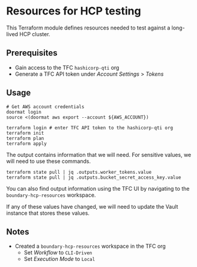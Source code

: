 # Resources for HCP testing

This Terraform module defines resources needed to test against a long-lived HCP cluster.

## Prerequisites

- Gain access to the TFC `hashicorp-qti` org
- Generate a TFC API token under *Account Settings* > *Tokens*

## Usage

```shell
# Get AWS account credentials
doormat login
source <(doormat aws export --account ${AWS_ACCOUNT})

terraform login # enter TFC API token to the hashicorp-qti org
terraform init
terraform plan
terraform apply
```

The output contains information that we will need. For sensitive values, we will
need to use these commands.

```shell
terraform state pull | jq .outputs.worker_tokens.value
terraform state pull | jq .outputs.bucket_secret_access_key.value
```

You can also find output information using the TFC UI by navigating to the
`boundary-hcp-resources` workspace.

If any of these values have changed, we will need to update the Vault instance
that stores these values.

## Notes

- Created a `boundary-hcp-resources` workspace in the TFC org
  - Set *Workflow* to `CLI-Driven`
  - Set *Execution Mode* to `Local`
